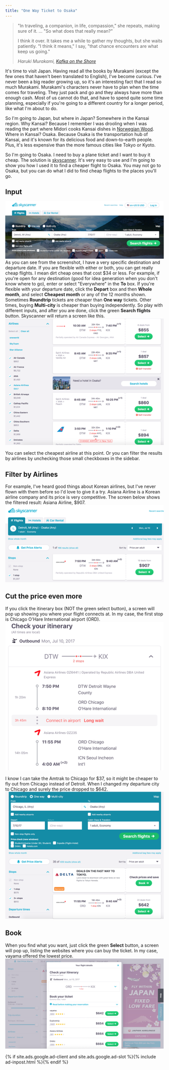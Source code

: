 ```yaml
---
title: "One Way Ticket to Osaka"
---
```


> "In traveling, a companion, in life, compassion," she repeats, making sure of it. ... "So what does that really mean?" 
> 
>I think it over. It takes me a while to gather my thoughts, but she waits patiently. 
"I think it means," I say, "that chance encounters are what keep us going." 
>
> <cite>Haruki Murakami, [Kafka on the Shore](http://amzn.to/2nsus9A)</cite>

It's time to visit Japan. Having read all the books by Murakami (except the few ones that haven't been translated to English), I've become curious. I've never been a big reader growing up, so it's an interesting fact that I read so much Murakami. Murakami's characters never have to plan when the time comes for traveling. They just pack and go and they always have more than enough cash. Most of us cannot do that, and have to spend quite some time planning, especially if you're going to a different country for a longer period, like what I'm about to do.  

So I'm going to Japan, but where in Japan? Somewhere in the Kansai region. Why Kansai? Because I remember I was drooling when I was reading the part where Midori cooks Kansai dishes in [Norwegian Wood](http://amzn.to/2nJmTMh). Where in Kansai? Osaka. Because Osaka is the transportation hub of Kansai, and it's known for its delicious food and down-to-earth people. Plus, it's less expensive than the more famous cities like Tokyo or Kyoto. 

So I'm going to Osaka. I need to buy a plane ticket and I want to buy it cheap. The solution is [skyscanner](https://www.skyscanner.com). It's very easy to use and I'm going to show you how I used it to find a cheaper flight to Osaka. You may not go to Osaka, but you can do what I did to find cheap flights to the places you'll go.

## Input 

![center](/assets/images/one-way-ticket-to-osaka/1.png)
As you can see from the screenshot, I have a very specific destination and departure date. If you are flexible with either or both, you can get really cheap flights. I mean dirt cheap ones that cost $34 or less. For example, if you're open for any destination (good for idea generation when you don't know where to go), enter or select "Everywhere" in the **To** box. If you're flexible with your departure date, click the **Depart** box and then **Whole month**, and select **Cheapest month** or any of the 12 months shown. Sometimes **Roundtrip** tickets are cheaper than **One way** tickets. Other times, buying **Multi-city** is cheaper than buying independently. So play with different inputs, and after you are done, click the green **Search flights** button. Skyscanner will return a screen like this.
![center](/assets/images/one-way-ticket-to-osaka/2.png)

You can select the cheapest airline at this point. Or you can filter the results by airlines by unchecking those small checkboxes in the sidebar. 

## Filter by Airlines
For example, I've heard good things about Korean airlines, but I've never flown with them before so I'd love to give it a try. Asiana Airline is a Korean airline company and its price is very competitive. The screen below shows the filtered result: Asiana Airline, $907.
![center](/assets/images/one-way-ticket-to-osaka/3.png)

## Cut the price even more
If you click the itinerary box (NOT the green select button), a screen will pop up showing you where your flight connects at. In my case, the first stop is Chicago O'Hare International airport (ORD). 
![center](/assets/images/one-way-ticket-to-osaka/4.png)

I know I can take the Amtrak to Chicago for $37, so it might be cheaper to fly out from Chicago instead of Detroit. When I changed my departure city to Chicago and surely the price dropped to $642.
![center](/assets/images/one-way-ticket-to-osaka/5.png)

## Book
When you find what you want, just click the green **Select** button, a screen will pop up, listing the websites where you can buy the ticket. In my case, vayama offered the lowest price.
![center](/assets/images/one-way-ticket-to-osaka/6.png)

{% if site.ads.google.ad-client and site.ads.google.ad-slot %}{% include ad-inpost.html %}{% endif %}
